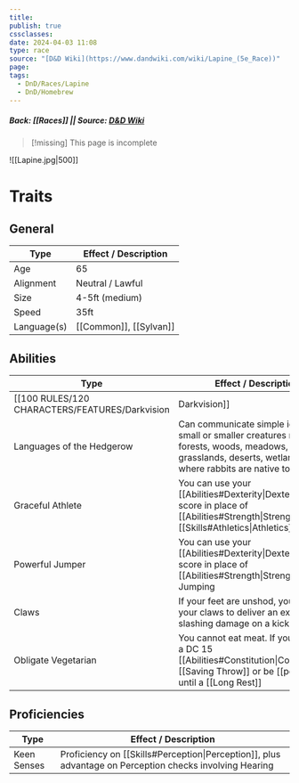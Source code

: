 ```yaml
---
title: 
publish: true
cssclasses: 
date: 2024-04-03 11:08
type: race
source: "[D&D Wiki](https://www.dandwiki.com/wiki/Lapine_(5e_Race))"
page: 
tags:
  - DnD/Races/Lapine
  - DnD/Homebrew
---
```

##### Back: [[Races]] || Source: [D&D Wiki](https://www.dandwiki.com/wiki/Lapine_(5e_Race))

> [!missing] This page is incomplete

![[Lapine.jpg|500]]

# Traits
## General

| Type        | Effect / Description   |
| ----------- | ---------------------- |
| Age         | 65                     |
| Alignment   | Neutral / Lawful       |
| Size        | 4-5ft (medium)         |
| Speed       | 35ft                   |
| Language(s) | [[Common]], [[Sylvan]] |
## Abilities
| Type                             | Effect / Description                                                                                                                                         |
| -------------------------------- | ------------------------------------------------------------------------------------------------------------------------------------------------------------ |
| [[100 RULES/120 CHARACTERS/FEATURES/Darkvision|Darkvision]] | See 60ft in dim light, but only black and white                                                                                                              |
| Languages of the Hedgerow        | Can communicate simple ideas to small or smaller creatures native to: forests, woods, meadows, grasslands, deserts, wetlands and where rabbits are native to |
| Graceful Athlete                 | You can use your [[Abilities#Dexterity\|Dexterity]] score in place of [[Abilities#Strength\|Strength]] for all [[Skills#Athletics\|Athletics]] checks        |
| Powerful Jumper                  | You can use your [[Abilities#Dexterity\|Dexterity]] score in place of [[Abilities#Strength\|Strength]] for Jumping                                           |
| Claws                            | If your feet are unshod, you can use your claws to deliver an extra 1d4 slashing damage on a kick                                                            |
| Obligate Vegetarian              | You cannot eat meat. If you do, make a DC 15 [[Abilities#Constitution\|Constitution]] [[Saving Throw]] or be [[poisoned]] until a [[Long Rest]]              |
## Proficiencies
| Type        | Effect / Description                                                                                    |
| ----------- | ------------------------------------------------------------------------------------------------------- |
| Keen Senses | Proficiency on [[Skills#Perception\|Perception]], plus advantage on Perception checks involving Hearing |
